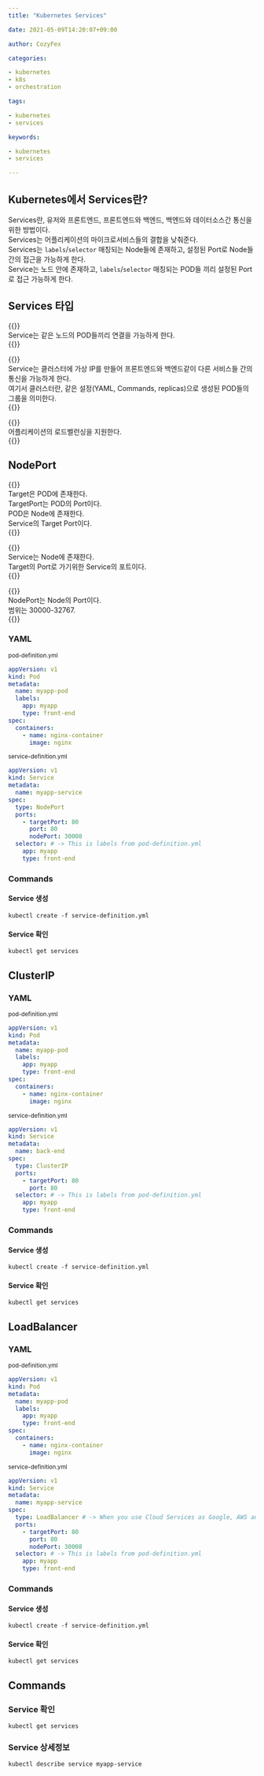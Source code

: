 ```yaml
---
title: "Kubernetes Services"

date: 2021-05-09T14:20:07+09:00

author: CozyFex

categories:

- kubernetes
- k8s
- orchestration

tags:

- kubernetes
- services

keywords:

- kubernetes
- services

---
```


## Kubernetes에서 Services란?

Services란, 유저와 프론트엔드, 프론트엔드와 백엔드, 백엔드와 데이터소스간 통신을 위한 방법이다.  
Services는 어플리케이션의 마이크로서비스들의 결합을 낮춰준다.  
Services는 `labels`/`selector` 매칭되는 Node들에 존재하고, 설정된 Port로 Node들간의 접근을 가능하게 한다.  
Service는 노드 안에 존재하고, `labels`/`selector` 매칭되는 POD들 끼리 설정된 Port로 접근 가능하게 한다.

## Services 타입

{{<admonition note NodePort true>}}  
Service는 같은 노드의 POD들끼리 연결을 가능하게 한다.  
{{</admonition>}}

{{<admonition note ClusterIP true>}}  
Service는 클러스터에 가상 IP를 만들어 프론트엔드와 백엔드같이 다른 서비스들 간의 통신을 가능하게 한다.  
여기서 클러스터란, 같은 설정(YAML, Commands, replicas)으로 생성된 POD들의 그룹을 의미한다.  
{{</admonition>}}

{{<admonition note LoadBalancer true>}}  
어플리케이션의 로드벨런싱을 지원한다.  
{{</admonition>}}

## NodePort

{{<admonition note TargetPort true>}}  
Target은 POD에 존재한다.  
TargetPort는 POD의 Port이다.  
POD은 Node에 존재한다.  
Service의 Target Port이다.  
{{</admonition>}}

{{<admonition note Port true>}}  
Service는 Node에 존재한다.  
Target의 Port로 가기위한 Service의 포트이다.  
{{</admonition>}}

{{<admonition note NodePort true>}}  
NodePort는 Node의 Port이다.  
범위는 30000-32767.  
{{</admonition>}}

### YAML

<sub>pod-definition.yml</sub>

```yaml
appVersion: v1
kind: Pod
metadata:
  name: myapp-pod
  labels:
    app: myapp
    type: front-end
spec:
  containers:
    - name: nginx-container
      image: nginx
```

<sub>service-definition.yml</sub>

```yaml
appVersion: v1
kind: Service
metadata:
  name: myapp-service
spec:
  type: NodePort
  ports:
    - targetPort: 80
      port: 80
      nodePort: 30008
  selector: # -> This is labels from pod-definition.yml
    app: myapp
    type: front-end
```

### Commands

#### Service 생성

```shell
kubectl create -f service-definition.yml
```

#### Service 확인

```shell
kubectl get services
```

## ClusterIP

### YAML

<sub>pod-definition.yml</sub>

```yaml
appVersion: v1
kind: Pod
metadata:
  name: myapp-pod
  labels:
    app: myapp
    type: front-end
spec:
  containers:
    - name: nginx-container
      image: nginx
```

<sub>service-definition.yml</sub>

```yaml
appVersion: v1
kind: Service
metadata:
  name: back-end
spec:
  type: ClusterIP
  ports:
    - targetPort: 80
      port: 80
  selector: # -> This is labels from pod-definition.yml
    app: myapp
    type: front-end
```

### Commands

#### Service 생성

```shell
kubectl create -f service-definition.yml
```

#### Service 확인

```shell
kubectl get services
```

## LoadBalancer

### YAML

<sub>pod-definition.yml</sub>

```yaml
appVersion: v1
kind: Pod
metadata:
  name: myapp-pod
  labels:
    app: myapp
    type: front-end
spec:
  containers:
    - name: nginx-container
      image: nginx
```

<sub>service-definition.yml</sub>

```yaml
appVersion: v1
kind: Service
metadata:
  name: myapp-service
spec:
  type: LoadBalancer # -> When you use Cloud Services as Google, AWS and Azure, that's it!
  ports:
    - targetPort: 80
      port: 80
      nodePort: 30008
  selector: # -> This is labels from pod-definition.yml
    app: myapp
    type: front-end
```

### Commands

#### Service 생성

```shell
kubectl create -f service-definition.yml
```

#### Service 확인

```shell
kubectl get services
```

## Commands

### Service 확인

```shell
kubectl get services
```

### Service 상세정보

```shell
kubectl describe service myapp-service
```
